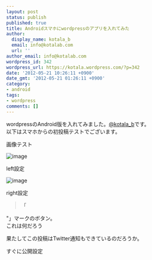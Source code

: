 ```yaml
---
layout: post
status: publish
published: true
title: Androidスマホにwordpressのアプリを入れてみた
author:
  display_name: kotala_b
  email: info@kotalab.com
  url: ''
author_email: info@kotalab.com
wordpress_id: 342
wordpress_url: https://kotala.wordpress.com/?p=342
date: '2012-05-21 10:26:11 +0900'
date_gmt: '2012-05-21 01:26:11 +0900'
category:
- android
tags:
- wordpress
comments: []
---
```

<p>wordpressのAndroid版を入れてみました。<a href="https://twitter.com/kotala_b">@kotala_b</a>です。<br />
以下はスマホからの初投稿テストでございます。<br />
</p>
<!--more-->
<p>画像テスト</p>
<p><img title="1337563106494.jpg" class="alignleft" alt="image" src="https://kotala.files.wordpress.com/2012/05/wpid-1337563106494.jpg" /></p>
<p>left設定</p>
<p><img title="2012-05-21-10-18-23_deco.png" class="alignright" alt="image" src="https://kotala.files.wordpress.com/2012/05/wpid-2012-05-21-10-18-23_deco.png" /></p>
<p>right設定</p>
<blockquote><p>「</p>
</blockquote>
<p>"」マークのボタン。<br />
これは何だろう</p>
<p>果たしてこの投稿はTwitter通知もできているのだろうか。</p>
<p>すぐに公開設定</p>
